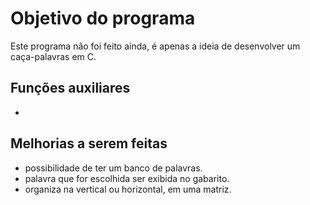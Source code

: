# Objetivo do programa
Este programa não foi feito ainda, é apenas a ideia de desenvolver um caça-palavras em C.

## Funções auxiliares
- 

## Melhorias a serem feitas
- possibilidade de ter um banco de palavras.
- palavra que for escolhida ser exibida no gabarito.
- organiza na vertical ou horizontal, em uma matriz.